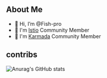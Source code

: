 ## About Me
- 👋 Hi, I’m @Fish-pro
- 👀 I'm [Istio](https://github.com/istio/istio) Community Member
- 🌱 I'm [Karmada](https://github.com/karmada-io/karmada) Community Member


## contribs
![Anurag's GitHub stats](https://github-readme-stats.vercel.app/api?username=Fish-pro)
